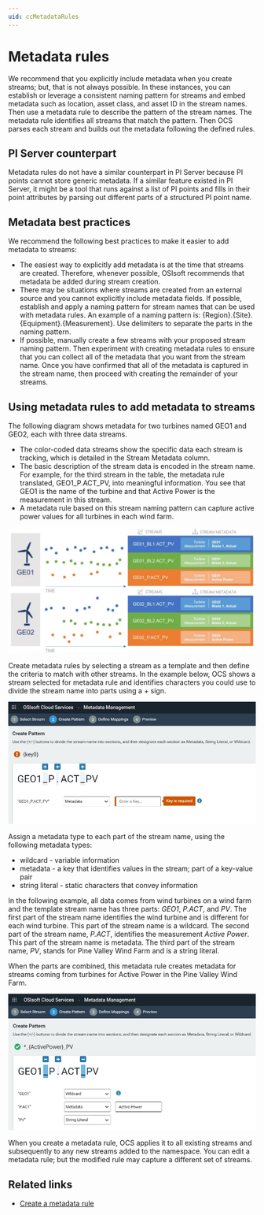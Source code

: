 ```yaml
---
uid: ccMetadataRules
---
```


# Metadata rules

We recommend that you explicitly include metadata when you create streams; but, that is not always possible. In these instances, you can establish or leverage a consistent naming pattern for streams and embed metadata such as location, asset class, and asset ID in the stream names. Then use a metadata rule to describe the pattern of the stream names. The metadata rule identifies all streams that match the pattern. Then OCS parses each stream and builds out the metadata following the defined rules. 
<!-- Angela Flores 6/11/21 -Having read through the topic, I don't understand how you could use a metadata rule to "establish a consistent naming pattern". It seems like if the naming pattern is consistent, you can use metadata rules to decode the information stored in the name. Also, this topic talks about creating metadata rules and how they are applied to data streams, but then what? Where do I see this information? How does it help me? -->

## PI Server counterpart

Metadata rules do not have a similar counterpart in PI Server because PI points cannot store generic metadata. If a similar feature existed in PI Server, it might be a tool that runs against a list of PI points and fills in their point attributes by parsing out different parts of a structured PI point name. <!-- Angela Flores 6/11/21 - I don't think the second sentence adds value. It is talking about a hypothetical tool. -->

## Metadata best practices  

We recommend the following best practices to make it easier to add metadata to streams:

- The easiest way to explicitly add metadata is at the time that streams are created. Therefore, whenever possible, OSIsoft recommends that metadata be added during stream creation.
- There may be situations where streams are created from an external source and you cannot explicitly include metadata fields. If possible, establish and apply a naming pattern for stream names that can be used with metadata rules.  An example of a naming pattern is: {Region}.{Site}.{Equipment}.{Measurement}. Use delimiters to separate the parts in the naming pattern. 
- If possible, manually create a few streams with your proposed stream naming pattern. Then experiment with creating metadata rules to ensure that you can collect all of the metadata that you want from the stream name. Once you have confirmed that all of the metadata is captured in the stream name, then proceed with creating the remainder of your streams.

## Using metadata rules to add metadata to streams

The following diagram shows metadata for two turbines named GEO1 and GEO2, each with three data streams.

- The color-coded data streams show the specific data each stream is tracking, which is detailed in the Stream Metadata column. 
- The basic description of the stream data is encoded in the stream name. For example, for the third stream in the table, the metadata rule translated, GEO1_P.ACT_PV, into meaningful information. You see that GEO1 is the name of the turbine and that Active Power is the measurement in this stream.  
- A metadata rule based on this stream naming pattern can capture active power values for all turbines in each wind farm. 

![Metadata and streams](images/streams.jpg) 

Create metadata rules by selecting a stream as a template and then define the criteria to match with other streams. In the example below, OCS shows a stream selected for metadata rule and identifies characters you could use to divide the stream name into parts using a + sign. 

![Adding metadata](images/metadata1.jpg)

Assign a metadata type to each part of the stream name, using the following metadata types:

- wildcard - variable information
- metadata - a key that identifies values in the stream; part of a key-value pair
- string literal - static characters that convey information

In the following example, all data comes from wind turbines on a wind farm and the template stream name has three parts: *GEO1*, *P.ACT*, and *PV*. The first part of the stream name identifies the wind turbine and is different for each wind turbine. This part of the stream name is a wildcard. The second part of the stream name, *P.ACT*, identifies the measurement *Active Power*. This part of the stream name is metadata. The third part of the stream name, *PV*, stands for Pine Valley Wind Farm and is a string literal. 

When the parts are combined, this metadata rule creates metadata for streams coming from turbines for Active Power in the Pine Valley Wind Farm.

![Adding metadata to streams](images/metadata2.jpg)
 
When you create a metadata rule, OCS applies it to all existing streams and subsequently to any new streams added to the namespace. You can edit a metadata rule; but the modified rule may capture a different set of streams. 

## Related links

- [Create a metadata rule](xref:gpMetadataRules)
<!-- Angela Flores 6/11/21 - Adding a related links section seems unnecessary. -->